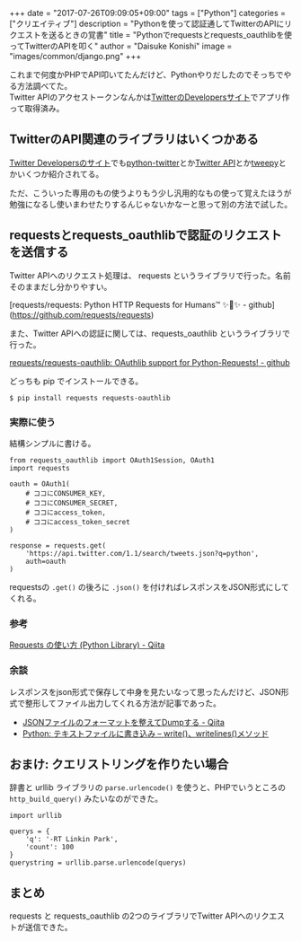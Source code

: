 +++
date = "2017-07-26T09:09:05+09:00"
tags = ["Python"]
categories = ["クリエイティブ"]
description = "Pythonを使って認証通してTwitterのAPIにリクエストを送るときの覚書"
title = "Pythonでrequestsとrequests_oauthlibを使ってTwitterのAPIを叩く"
author = "Daisuke Konishi"
image = "images/common/django.png"
+++

これまで何度かPHPでAPI叩いてたんだけど、Pythonやりだしたのでそっちでやる方法調べてた。  
Twitter APIのアクセストークンなんかは[TwitterのDevelopersサイト](https://dev.twitter.com/index)でアプリ作って取得済み。

## TwitterのAPI関連のライブラリはいくつかある
[Twitter Developersのサイト](https://dev.twitter.com/resources/twitter-libraries)でも[python-twitter](https://code.google.com/archive/p/python-twitter/)とか[Twitter API](https://github.com/geduldig/TwitterAPI)とか[tweepy](https://github.com/tweepy/tweepy)とかいくつか紹介されてる。

ただ、こういった専用のもの使うよりもう少し汎用的なもの使って覚えたほうが勉強になるし使いまわせたりするんじゃないかなーと思って別の方法で試した。


## requestsとrequests_oauthlibで認証のリクエストを送信する

Twitter APIへのリクエスト処理は、 requests というライブラリで行った。名前そのままだし分かりやすい。

[requests/requests: Python HTTP Requests for Humans™ ✨🍰✨ - github] (https://github.com/requests/requests)

また、Twitter APIへの認証に関しては、requests_oauthlib というライブラリで行った。

[requests/requests-oauthlib: OAuthlib support for Python-Requests! - github](https://github.com/requests/requests-oauthlib)

どっちも pip でインストールできる。

```
$ pip install requests requests-oauthlib
```

### 実際に使う
結構シンプルに書ける。

```
from requests_oauthlib import OAuth1Session, OAuth1
import requests

oauth = OAuth1(
    # ココにCONSUMER_KEY,
    # ココにCONSUMER_SECRET,
    # ココにaccess_token,
    # ココにaccess_token_secret
)

response = requests.get(
    'https://api.twitter.com/1.1/search/tweets.json?q=python',
    auth=oauth
)
```

requestsの ``.get()`` の後ろに ``.json()`` を付ければレスポンスをJSON形式にしてくれる。

### 参考
[Requests の使い方 (Python Library) - Qiita](http://qiita.com/sqrtxx/items/49beaa3795925e7de666)


### 余談
レスポンスをjson形式で保存して中身を見たいなって思ったんだけど、JSON形式で整形してファイル出力してくれる方法が記事であった。

- [JSONファイルのフォーマットを整えてDumpする - Qiita](http://qiita.com/Hyperion13fleet/items/7129623ab32bdcc6e203)
- [Python: テキストファイルに書き込み – write()、writelines()メソッド]( http://www.yukun.info/blog/2008/09/python-file-write-writelines.html)


## おまけ: クエリストリングを作りたい場合
辞書と urllib ライブラリの ``parse.urlencode()`` を使うと、PHPでいうところの ``http_build_query()`` みたいなのができた。

```
import urllib

querys = {
    'q': '-RT Linkin Park',
    'count': 100
}
querystring = urllib.parse.urlencode(querys)
```

## まとめ
requests と requests_oauthlib の2つのライブラリでTwitter APIへのリクエストが送信できた。
